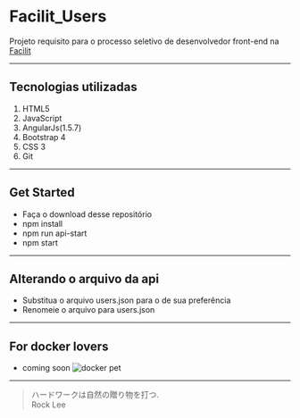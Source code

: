# Facilit_Users
Projeto requisito para o processo seletivo de desenvolvedor front-end na [Facilit](http://facilit.com.br/)

---

## Tecnologias utilizadas

1. HTML5
2. JavaScript
3. AngularJs(1.5.7)
4. Bootstrap 4
5. CSS 3
6. Git

---

## Get Started

* Faça o download desse repositório
* npm install
* npm run api-start
* npm start

---

## Alterando o arquivo da api

* Substitua o arquivo users.json para o de sua preferência
* Renomeie o arquivo para users.json

---

## For docker lovers

* coming soon ![docker pet](https://imgur.com/a/OjZNN1B)

---


> ハードワークは自然の贈り物を打つ.</br>
> Rock Lee